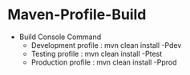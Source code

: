 # Maven-Profile-Build
- Build Console Command
    - Development profile : mvn clean install -Pdev
	- Testing profile : mvn clean install -Ptest
	- Production profile : mvn clean install -Pprod